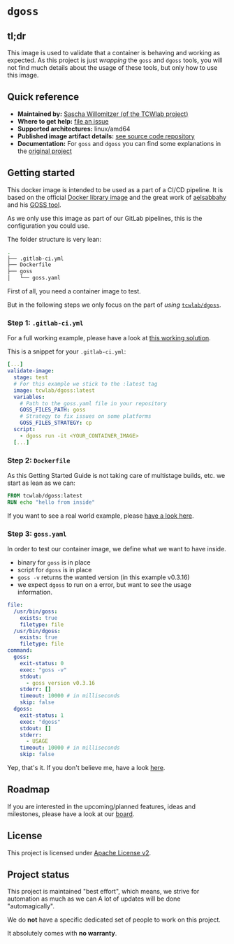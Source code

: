 # `dgoss`

## tl;dr

This image is used to validate that a container is behaving and working as expected.
As this project is just _wrapping_ the `goss` and `dgoss` tools, you will not find
much details about the usage of these tools, but only how to use this image.

## Quick reference

- **Maintained by:** [Sascha Willomitzer (of the TCWlab project)](https://gitlab.com/sascha_willomitzer)
- **Where to get help:** [file an issue](https://gitlab.com/tcwlab.com/saas/baseline/images/dgoss/-/issues)
- **Supported architectures:** linux/amd64
- **Published image artifact details:** [see source code repository](https://gitlab.com/tcwlab.com/saas/baseline/images/dgoss/-/tree/main)
- **Documentation:** For `goss` and `dgoss` you can find some explanations in the [original project](https://github.com/aelsabbahy/goss/blob/master/README.md)

## Getting started

This docker image is intended to be used as a part of a CI/CD pipeline. It is based on the official
[Docker library image](https://hub.docker.com/_/docker) and the great work of [aelsabbahy](https://github.com/aelsabbahy)
and his [GOSS tool](https://github.com/aelsabbahy/goss/).


As we only use this image as part of our GitLab pipelines, this is the configuration you could use.

The folder structure is very lean:

```bash
.
├── .gitlab-ci.yml
├── Dockerfile
├── goss
│   └── goss.yaml
```

First of all, you need a container image to test.

But in the following steps we only focus on
the part of _using_ [`tcwlab/dgoss`](https://hub.docker.com/r/tcwlab/dgoss).

### Step 1: `.gitlab-ci.yml`

For a full working example, please have a look at
[this working solution](https://gitlab.com/tcwlab.com/saas/baseline/images/dgoss/-/blob/main/.gitlab-ci.yml).

This is a snippet for your `.gitlab-ci.yml`:

```yaml
[...]
validate-image:
  stage: test
  # For this example we stick to the :latest tag
  image: tcwlab/dgoss:latest
  variables:
    # Path to the goss.yaml file in your repository
    GOSS_FILES_PATH: goss
    # Strategy to fix issues on some platforms
    GOSS_FILES_STRATEGY: cp
  script:
    - dgoss run -it <YOUR_CONTAINER_IMAGE>
  [...]
```

### Step 2: `Dockerfile`

As this Getting Started Guide is not taking care of multistage builds, etc. we start
as lean as we can:

```Dockerfile
FROM tcwlab/dgoss:latest
RUN echo "hello from inside"
```

If you want to see a real world example, please [have a look here](https://gitlab.com/tcwlab.com/saas/baseline/images/dgoss/-/blob/main/Dockerfile).

### Step 3: `goss.yaml`

In order to test our container image, we define what we want to have inside.
- binary for `goss` is in place
- script for `dgoss` is in place
- `goss -v` returns the wanted version (in this example v0.3.16)
- we expect `dgoss` to run on a error, but want to see the usage information.

```yaml
file:
  /usr/bin/goss:
    exists: true
    filetype: file
  /usr/bin/dgoss:
    exists: true
    filetype: file
command:
  goss:
    exit-status: 0
    exec: "goss -v"
    stdout:
      - goss version v0.3.16
    stderr: []
    timeout: 10000 # in milliseconds
    skip: false
  dgoss:
    exit-status: 1
    exec: "dgoss"
    stdout: []
    stderr:
      - USAGE
    timeout: 10000 # in milliseconds
    skip: false
```
Yep, that's it.
If you don't believe me, have a look [here](https://gitlab.com/tcwlab.com/saas/baseline/images/dgoss/-/blob/main/goss/goss.yaml).

## Roadmap
If you are interested in the upcoming/planned features, ideas and milestones,
please have a look at our [board](https://gitlab.com/tcwlab.com/saas/baseline/images/dgoss/-/boards).

## License
This project is licensed under [Apache License v2](./LICENSE).

## Project status
This project is maintained "best effort", which means, we strive for automation as much as we can
A lot of updates will be done "automagically".

We do **not** have a specific dedicated set of people to work on this project.

It absolutely comes with **no warranty**.
